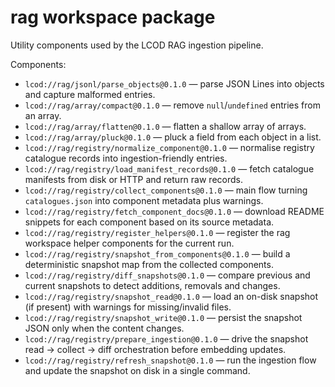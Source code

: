 # rag workspace package

Utility components used by the LCOD RAG ingestion pipeline.

Components:

- `lcod://rag/jsonl/parse_objects@0.1.0` — parse JSON Lines into objects and capture malformed entries.
- `lcod://rag/array/compact@0.1.0` — remove `null`/`undefined` entries from an array.
- `lcod://rag/array/flatten@0.1.0` — flatten a shallow array of arrays.
- `lcod://rag/array/pluck@0.1.0` — pluck a field from each object in a list.
- `lcod://rag/registry/normalize_component@0.1.0` — normalise registry catalogue records into ingestion-friendly entries.
- `lcod://rag/registry/load_manifest_records@0.1.0` — fetch catalogue manifests from disk or HTTP and return raw records.
- `lcod://rag/registry/collect_components@0.1.0` — main flow turning `catalogues.json` into component metadata plus warnings.
- `lcod://rag/registry/fetch_component_docs@0.1.0` — download README snippets for each component based on its source metadata.
- `lcod://rag/registry/register_helpers@0.1.0` — register the rag workspace helper components for the current run.
- `lcod://rag/registry/snapshot_from_components@0.1.0` — build a deterministic snapshot map from the collected components.
- `lcod://rag/registry/diff_snapshots@0.1.0` — compare previous and current snapshots to detect additions, removals and changes.
- `lcod://rag/registry/snapshot_read@0.1.0` — load an on-disk snapshot (if present) with warnings for missing/invalid files.
- `lcod://rag/registry/snapshot_write@0.1.0` — persist the snapshot JSON only when the content changes.
- `lcod://rag/registry/prepare_ingestion@0.1.0` — drive the snapshot read → collect → diff orchestration before embedding updates.
- `lcod://rag/registry/refresh_snapshot@0.1.0` — run the ingestion flow and update the snapshot on disk in a single command.
